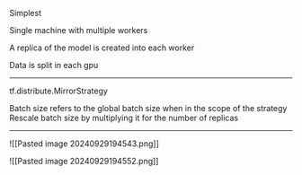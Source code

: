 
Simplest

Single machine with multiple workers

A replica of the model is created into each worker

Data is split in each gpu

---

tf.distribute.MirrorStrategy

Batch size refers to the global batch size when in the scope of the strategy
Rescale batch size by multiplying it for the number of replicas

---



![[Pasted image 20240929194543.png]]

![[Pasted image 20240929194552.png]]

